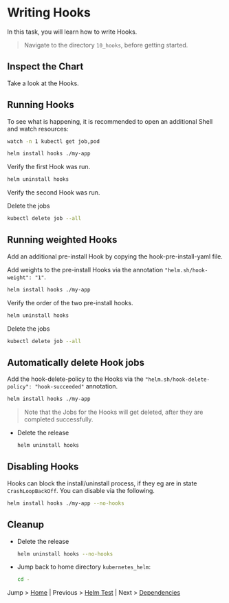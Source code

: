 # Writing Hooks

In this task, you will learn how to write Hooks.

> Navigate to the directory `10_hooks`, before getting started.

## Inspect the Chart

Take a look at the Hooks.

## Running Hooks

To see what is happening, it is recommended to open an additional Shell and watch resources:
```bash
watch -n 1 kubectl get job,pod
```

```bash
helm install hooks ./my-app 
```

Verify the first Hook was run.

```bash
helm uninstall hooks
```

Verify the second Hook was run.

Delete the jobs
```bash
kubectl delete job --all
```

## Running weighted Hooks

Add an additional pre-install Hook by copying the hook-pre-install-yaml file.

Add weights to the pre-install Hooks via the annotation `"helm.sh/hook-weight": "1"`.

```bash
helm install hooks ./my-app 
```

Verify the order of the two pre-install hooks.

```bash
helm uninstall hooks
```

Delete the jobs
```bash
kubectl delete job --all
```

## Automatically delete Hook jobs

Add the hook-delete-policy to the Hooks via the `"helm.sh/hook-delete-policy": "hook-succeeded"` annotation.

```bash
helm install hooks ./my-app 
```

> Note that the Jobs for the Hooks will get deleted, after they are completed successfully.

* Delete the release
  ```bash
  helm uninstall hooks
  ```

## Disabling Hooks

Hooks can block the install/uninstall process, if they eg are in state `CrashLoopBackOff`. You can disable via the following.

```bash
helm install hooks ./my-app --no-hooks
```

## Cleanup
* Delete the release
  ```bash
  helm uninstall hooks --no-hooks
  ```
* Jump back to home directory `kubernetes_helm`:
  ```bash
  cd -
  ```

Jump > [Home](../README.md) | Previous > [Helm Test](../09_tests/README.md) | Next > [Dependencies](../11_dependencies/README.md)